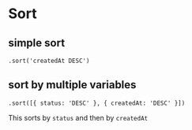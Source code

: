 # Sort

## simple sort
```
.sort('createdAt DESC')
```

## sort by multiple variables
```
.sort([{ status: 'DESC' }, { createdAt: 'DESC' }])

```
This sorts by `status` and then by `createdAt` 